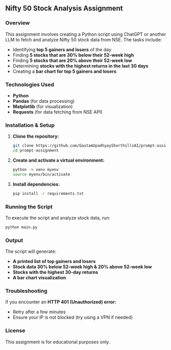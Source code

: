## Nifty 50 Stock Analysis Assignment

### Overview
This assignment involves creating a Python script using ChatGPT or another LLM to fetch and analyze Nifty 50 stock data from NSE. The tasks include:

- Identifying **top 5 gainers and losers** of the day
- Finding **5 stocks that are 30% below their 52-week high**
- Finding **5 stocks that are 20% above their 52-week low**
- Determining **stocks with the highest returns in the last 30 days**
- Creating a **bar chart for top 5 gainers and losers**

### Technologies Used
- **Python**
- **Pandas** (for data processing)
- **Matplotlib** (for visualization)
- **Requests** (for data fetching from NSE API)

### Installation & Setup
1. **Clone the repository:**
   ```sh
   git clone https://github.com/GautamUpadhyayShorthillsAI/prompt-assignment
   cd prompt-assignment
   ```

2. **Create and activate a virtual environment:**
   ```sh
   python -m venv myenv
   source myenv/bin/activate
   ```

3. **Install dependencies:**
   ```sh
   pip install -r requirements.txt
   ```

### Running the Script
To execute the script and analyze stock data, run:
```sh
python main.py
```

### Output
The script will generate:
- **A printed list of top gainers and losers**
- **Stock data 30% below 52-week high & 20% above 52-week low**
- **Stocks with the highest 30-day returns**
- **A bar chart visualization**

### Troubleshooting
If you encounter an **HTTP 401 (Unauthorized) error:**
- Retry after a few minutes
- Ensure your IP is not blocked (try using a VPN if needed)

### License
This assignment is for educational purposes only.

